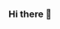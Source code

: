 ### Hi there 👋

<!--
**sergejikro/sergejikro** is a ✨ _special_ ✨ repository because its `README.md` (this file) appears on your GitHub profile.

Here are some ideas to get you started:

- 🔭 I’m currently working on ...
- 🌱 I’m currently learning at the step  academy
- 👯 I’m  to learn,solve puzzles,I always try to cope with the tasks and goals
- 📫 How to reach me: krotiksergeji1284941@gmail.com
- 😄 Pronouns: ...
- ⚡ Fun fact: ...
-->
